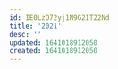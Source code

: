 ```yaml
---
id: IE0LzO72yj1N9G2IT22Nd
title: '2021'
desc: ''
updated: 1641018912050
created: 1641018912050
---
```


